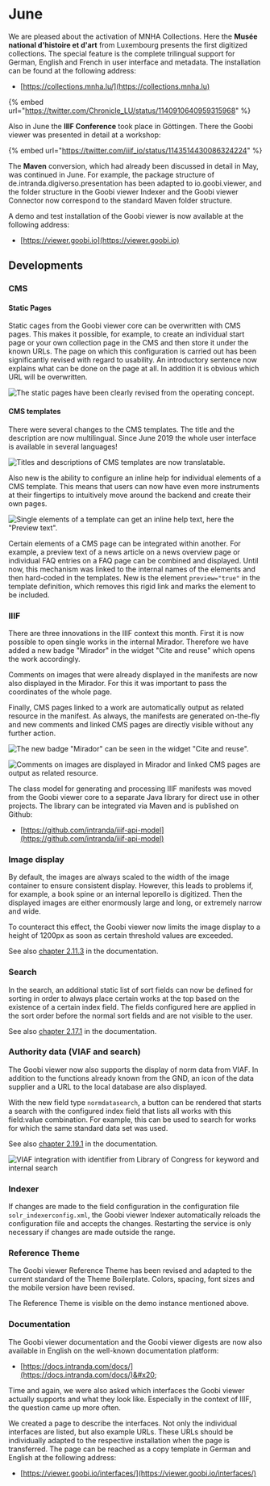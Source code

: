 # June

We are pleased about the activation of MNHA Collections. Here the **Musée national d'histoire et d'art** from Luxembourg presents the first digitized collections. The special feature is the complete trilingual support for German, English and French in user interface and metadata. The installation can be found at the following address:

* [https://collections.mnha.lu/](https://collections.mnha.lu)

{% embed url="https://twitter.com/Chronicle_LU/status/1140910640959315968" %}

Also in June the **IIIF Conference** took place in Göttingen. There the Goobi viewer was presented in detail at a workshop:

{% embed url="https://twitter.com/iiif_io/status/1143514430086324224" %}

The **Maven** conversion, which had already been discussed in detail in May, was continued in June. For example, the package structure of de.intranda.digiverso.presentation has been adapted to io.goobi.viewer, and the folder structure in the Goobi viewer Indexer and the Goobi viewer Connector now correspond to the standard Maven folder structure.&#x20;

A demo and test installation of the Goobi viewer is now available at the following address:

* [https://viewer.goobi.io](https://viewer.goobi.io)

## Developments&#x20;

### CMS&#x20;

#### Static Pages

Static cages from the Goobi viewer core can be overwritten with CMS pages. This makes it possible, for example, to create an individual start page or your own collection page in the CMS and then store it under the known URLs. The page on which this configuration is carried out has been significantly revised with regard to usability. An introductory sentence now explains what can be done on the page at all. In addition it is obvious which URL will be overwritten.

![The static pages have been clearly revised from the operating concept.](../.gitbook/assets/2019-06-1.png)

#### CMS templates&#x20;

There were several changes to the CMS templates. The title and the description are now multilingual. Since June 2019 the whole user interface is available in several languages!

![Titles and descriptions of CMS templates are now translatable.](../.gitbook/assets/2019-06-2.png)

Also new is the ability to configure an inline help for individual elements of a CMS template. This means that users can now have even more instruments at their fingertips to intuitively move around the backend and create their own pages.

![Single elements of a template can get an inline help text, here the "Preview text".](../.gitbook/assets/2019-06-3.png)

Certain elements of a CMS page can be integrated within another. For example, a preview text of a news article on a news overview page or individual FAQ entries on a FAQ page can be combined and displayed. Until now, this mechanism was linked to the internal names of the elements and then hard-coded in the templates. New is the element `preview="true"` in the template definition, which removes this rigid link and marks the element to be included.

### IIIF&#x20;

There are three innovations in the IIIF context this month. First it is now possible to open single works in the internal Mirador. Therefore we have added a new badge "Mirador" in the widget "Cite and reuse" which opens the work accordingly.&#x20;

Comments on images that were already displayed in the manifests are now also displayed in the Mirador. For this it was important to pass the coordinates of the whole page.&#x20;

Finally, CMS pages linked to a work are automatically output as related resource in the manifest. As always, the manifests are generated on-the-fly and new comments and linked CMS pages are directly visible without any further action.

![The new badge "Mirador" can be seen in the widget "Cite and reuse".](../.gitbook/assets/2019-06-4.png)

![Comments on images are displayed in Mirador and linked CMS pages are output as related resource.](../.gitbook/assets/2019-06-5.png)

The class model for generating and processing IIIF manifests was moved from the Goobi viewer core to a separate Java library for direct use in other projects. The library can be integrated via Maven and is published on Github:

* [https://github.com/intranda/iiif-api-model](https://github.com/intranda/iiif-api-model)

### Image display&#x20;

By default, the images are always scaled to the width of the image container to ensure consistent display. However, this leads to problems if, for example, a book spine or an internal leporello is digitized. Then the displayed images are either enormously large and long, or extremely narrow and wide.

To counteract this effect, the Goobi viewer now limits the image display to a height of 1200px as soon as certain threshold values are exceeded.

See also [chapter 2.11.3](https://docs.intranda.com/goobi-viewer-en/2/2.11/2.11.3) in the documentation.

### Search&#x20;

In the search, an additional static list of sort fields can now be defined for sorting in order to always place certain works at the top based on the existence of a certain index field. The fields configured here are applied in the sort order before the normal sort fields and are not visible to the user.

See also [chapter 2.17.1](https://docs.intranda.com/goobi-viewer-en/2/2.17/2.17.1) in the documentation.

### Authority data (VIAF and search)&#x20;

The Goobi viewer now also supports the display of norm data from VIAF. In addition to the functions already known from the GND, an icon of the data supplier and a URL to the local database are also displayed.

With the new field type `normdatasearch`, a button can be rendered that starts a search with the configured index field that lists all works with this field:value combination. For example, this can be used to search for works for which the same standard data set was used.

See also [chapter 2.19.1](https://docs.intranda.com/goobi-viewer-en/2/2.19/2.19.1) in the documentation.

![VIAF integration with identifier from Library of Congress for keyword and internal search](../.gitbook/assets/2019-06-6.png)

### Indexer&#x20;

If changes are made to the field configuration in the configuration file `solr_indexerconfig.xml`, the Goobi viewer Indexer automatically reloads the configuration file and accepts the changes. Restarting the service is only necessary if changes are made outside the range.&#x20;

### Reference Theme&#x20;

The Goobi viewer Reference Theme has been revised and adapted to the current standard of the Theme Boilerplate. Colors, spacing, font sizes and the mobile version have been revised.&#x20;

The Reference Theme is visible on the demo instance mentioned above.&#x20;

### Documentation&#x20;

The Goobi viewer documentation and the Goobi viewer digests are now also available in English on the well-known documentation platform:&#x20;

* [https://docs.intranda.com/docs/](https://docs.intranda.com/docs/)&#x20;

Time and again, we were also asked which interfaces the Goobi viewer actually supports and what they look like. Especially in the context of IIIF, the question came up more often.&#x20;

We created a page to describe the interfaces. Not only the individual interfaces are listed, but also example URLs. These URLs should be individually adapted to the respective installation when the page is transferred. The page can be reached as a copy template in German and English at the following address:&#x20;

* [https://viewer.goobi.io/interfaces/](https://viewer.goobi.io/interfaces/)
